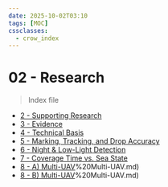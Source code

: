 ```yaml
---
date: 2025-10-02T03:10
tags: [MOC]
cssclasses:
  - crow_index
---
```


# 02 - Research #

> Index file

- [2 - Supporting Research](03%20-%20Evidence%20Block/2%20-%20Supporting%20Research.md)
- [3 - Evidence](03%20-%20Evidence%20Block/3%20-%20Evidence.md)
- [4 - Technical Basis](03%20-%20Evidence%20Block/4%20-%20Technical%20Basis.md)
- [5 - Marking, Tracking, and Drop Accuracy](03%20-%20Evidence%20Block/5%20-%20Marking%2C%20Tracking%2C%20and%20Drop%20Accuracy.md)
- [6 - Night & Low-Light Detection](03%20-%20Evidence%20Block/6%20-%20Night%20%26%20Low-Light%20Detection.md)
- [7 - Coverage Time vs. Sea State](03%20-%20Evidence%20Block/7%20-%20Coverage%20Time%20vs.%20Sea%20State.md)
- [8 - A) Multi-UAV](03%20-%20Evidence%20Block/8%20-%20A)%20Multi-UAV.md)
- [8 - B) Multi-UAV](03%20-%20Evidence%20Block/8%20-%20B)%20Multi-UAV.md)
